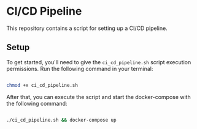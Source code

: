 # CI/CD Pipeline

This repository contains a script for setting up a CI/CD pipeline.

## Setup

To get started, you'll need to give the `ci_cd_pipeline.sh` script execution permissions. Run the following command in your terminal:

```bash

chmod +x ci_cd_pipeline.sh

```

After that, you can execute the script and start the docker-compose with the following command:

```bash

./ci_cd_pipeline.sh && docker-compose up

```
